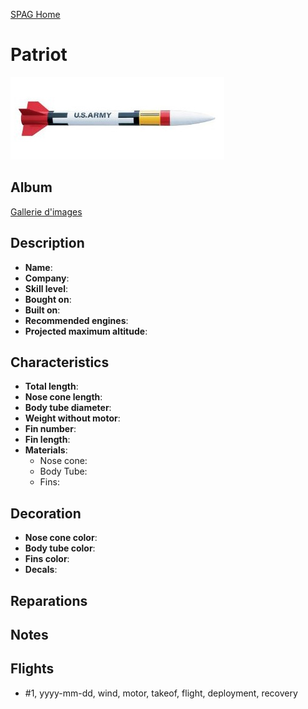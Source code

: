 [SPAG Home](www.github.io)

# Patriot

![Patriot](images/estes-patriot.jpg)

## Album

[Gallerie d'images](album.md.html)

## Description

- **Name**: 
- **Company**: 
- **Skill level**: 
- **Bought on**: 
- **Built on**: 
- **Recommended engines**: 
- **Projected maximum altitude**: 

## Characteristics

- **Total length**: 
- **Nose cone length**: 
- **Body tube diameter**: 
- **Weight without motor**: 
- **Fin number**: 
- **Fin length**: 
- **Materials**:
  - Nose cone: 
  - Body Tube: 
  - Fins: 

## Decoration

- **Nose cone color**: 
- **Body tube color**: 
- **Fins color**: 
- **Decals**: 

## Reparations

## Notes

## Flights

- #1, yyyy-mm-dd, wind, motor, takeof, flight, deployment, recovery


